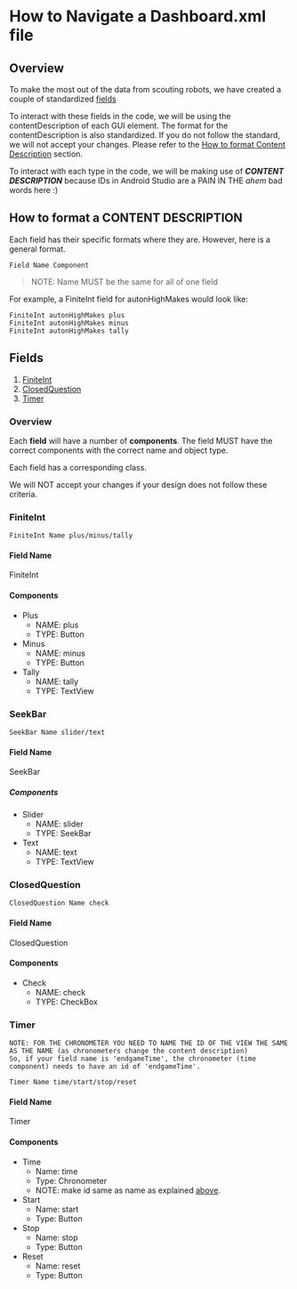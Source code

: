 # How to Navigate a Dashboard.xml file
## Overview
To make the most out of the data from scouting robots, we have created a couple of standardized [fields](#fields)

To interact with these fields in the code, we will be using the contentDescription of each GUI element. The format for the contentDescription is also standardized. If you do not follow the standard, we will not accept your changes. Please refer to the [How to format Content Description](#how-to-format-a-content-description) section.

To interact with each type in the code, we will be making use of ***CONTENT DESCRIPTION*** because IDs in Android Studio are a PAIN IN THE *ahem* bad words here :)


## How to format a CONTENT DESCRIPTION
Each field has their specific formats where they are. However, here is a general format.

`Field Name Component`

> NOTE: Name MUST be the same for all of one field

For example, a FiniteInt field for autonHighMakes would look like:

    FiniteInt autonHighMakes plus  
    FiniteInt autonHighMakes minus  
    FiniteInt autonHighMakes tally  


## Fields
1. [FiniteInt](#finiteint)
2. [ClosedQuestion](#closedquestion)
3. [Timer](#timer)

### Overview
Each **field** will have a number of **components**. The field MUST have the correct components with the correct name and object type.

Each field has a corresponding class.

We will NOT accept your changes if your design does not follow these criteria.

### FiniteInt
`FiniteInt Name plus/minus/tally`
#### Field Name
FiniteInt
#### Components
- Plus
    - NAME: plus
    - TYPE: Button
- Minus
    - NAME: minus
    - TYPE: Button
- Tally
    - NAME: tally
    - TYPE: TextView

### SeekBar
`SeekBar Name slider/text`
#### Field Name
SeekBar
##### Components
- Slider
  - NAME: slider
  - TYPE: SeekBar
- Text
  - NAME: text
  - TYPE: TextView

### ClosedQuestion
`ClosedQuestion Name check`
#### Field Name
ClosedQuestion
#### Components
- Check
    - NAME: check
    - TYPE: CheckBox

### Timer
    NOTE: FOR THE CHRONOMETER YOU NEED TO NAME THE ID OF THE VIEW THE SAME AS THE NAME (as chronometers change the content description)
    So, if your field name is 'endgameTime', the chronometer (time component) needs to have an id of 'endgameTime'.
`Timer Name time/start/stop/reset`
#### Field Name
Timer
#### Components
- Time
  - Name: time
  - Type: Chronometer
  - NOTE: make id same as name as explained [above](#timer).
- Start
  - Name: start
  - Type: Button
- Stop
  - Name: stop
  - Type: Button
- Reset
  - Name: reset
  - Type: Button
